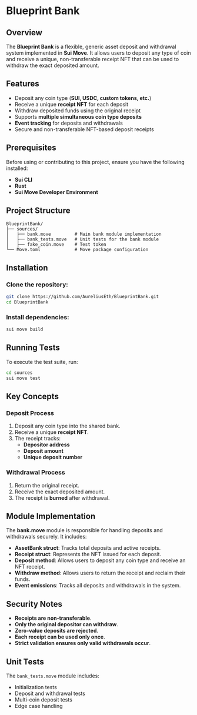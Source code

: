 # Blueprint Bank

## Overview
The **Blueprint Bank** is a flexible, generic asset deposit and withdrawal system implemented in **Sui Move**. It allows users to deposit any type of coin and receive a unique, non-transferable receipt NFT that can be used to withdraw the exact deposited amount.

## Features
- Deposit any coin type (**SUI, USDC, custom tokens, etc.**)
- Receive a unique **receipt NFT** for each deposit
- Withdraw deposited funds using the original receipt
- Supports **multiple simultaneous coin type deposits**
- **Event tracking** for deposits and withdrawals
- Secure and non-transferable NFT-based deposit receipts

## Prerequisites
Before using or contributing to this project, ensure you have the following installed:

- **Sui CLI**
- **Rust**
- **Sui Move Developer Environment**

## Project Structure
```
BlueprintBank/
├── sources/
│   ├── bank.move         # Main bank module implementation
│   ├── bank_tests.move   # Unit tests for the bank module
│   ├── fake_coin.move    # Test token
└── Move.toml             # Move package configuration
```

## Installation

### Clone the repository:
```bash
git clone https://github.com/AureliusEth/BlueprintBank.git
cd BlueprintBank
```

### Install dependencies:
```bash
sui move build
```

## Running Tests
To execute the test suite, run:
```bash
cd sources
sui move test
```

## Key Concepts
### Deposit Process
1. Deposit any coin type into the shared bank.
2. Receive a unique **receipt NFT**.
3. The receipt tracks:
   - **Depositor address**
   - **Deposit amount**
   - **Unique deposit number**

### Withdrawal Process
1. Return the original receipt.
2. Receive the exact deposited amount.
3. The receipt is **burned** after withdrawal.

## Module Implementation
The **bank.move** module is responsible for handling deposits and withdrawals securely. It includes:
- **AssetBank struct**: Tracks total deposits and active receipts.
- **Receipt struct**: Represents the NFT issued for each deposit.
- **Deposit method**: Allows users to deposit any coin type and receive an NFT receipt.
- **Withdraw method**: Allows users to return the receipt and reclaim their funds.
- **Event emissions**: Tracks all deposits and withdrawals in the system.


## Security Notes
- **Receipts are non-transferable**.
- **Only the original depositor can withdraw**.
- **Zero-value deposits are rejected**.
- **Each receipt can be used only once**.
- **Strict validation ensures only valid withdrawals occur**.

## Unit Tests
The `bank_tests.move` module includes:
- Initialization tests
- Deposit and withdrawal tests
- Multi-coin deposit tests
- Edge case handling


